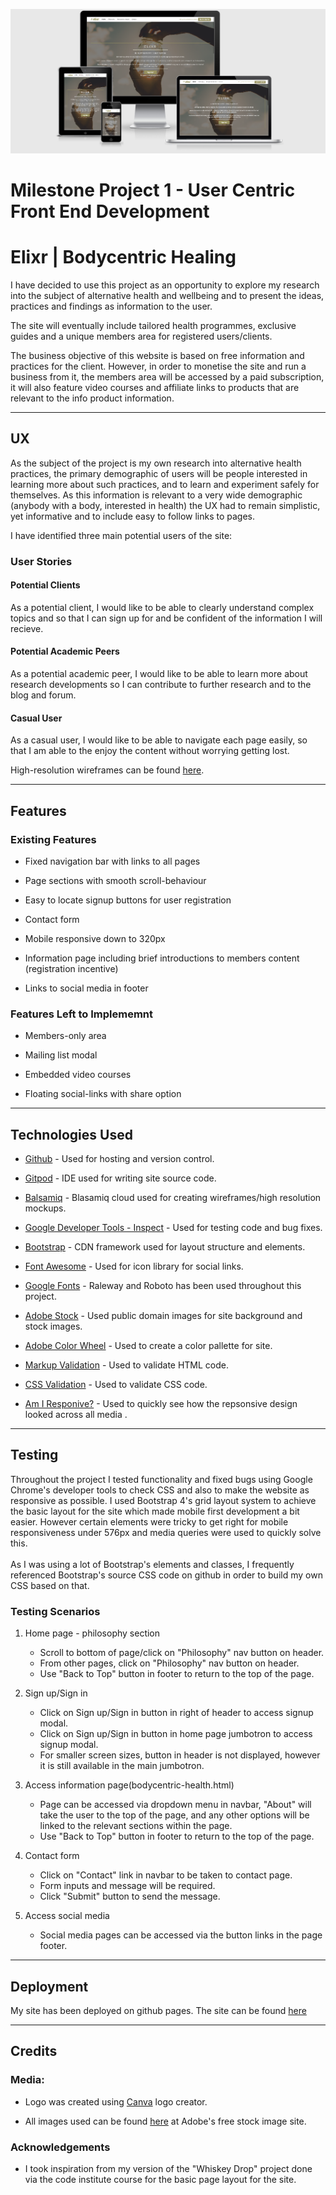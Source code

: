 ![alt text](assets/images/elixr-responsive.png)

# Milestone Project 1 - User Centric Front End Development

# Elixr | Bodycentric Healing

I have decided to use this project as an opportunity to explore my research into the 
subject of alternative health and wellbeing and to present the ideas, practices and 
findings as information to the user.

The site will eventually include tailored health programmes, exclusive guides
and a unique members area for registered users/clients.

The business objective of this website is based on free information and practices for the client.
However, in order to monetise the site and run a business from it, the members area will be accessed
by a paid subscription, it will also feature video courses and affiliate links to
products that are relevant to the info product information.

***

## UX

As the subject of the project is my own research into alternative health practices, the 
primary demographic of users will be people interested in learning more about such practices,
and to learn and experiment safely for themselves. As this information is relevant to a very
wide demographic (anybody with a body, interested in health) the UX had to remain simplistic,
yet informative and to include easy to follow links to pages.

I have identified three main potential users of the site:

### User Stories

#### Potential Clients

As a potential client, I would like to be able to clearly understand complex topics and 
so that I can sign up for and be confident of the information I will recieve.

#### Potential Academic Peers

As a potential academic peer, I would like to be able to learn more about research developments
so I can contribute to further research and to the blog and forum.

#### Casual User

As a casual user, I would like to be able to navigate each page easily, 
so that I am able to the enjoy the content without worrying getting lost.

High-resolution wireframes can be found [here](wireframes/milestone-project-1_elixr.pdf).

***

## Features

### Existing Features

* Fixed navigation bar with links to all pages

* Page sections with smooth scroll-behaviour

* Easy to locate signup buttons for user registration

* Contact form

* Mobile responsive down to 320px

* Information page including brief introductions to members content (registration incentive)

* Links to social media in footer


### Features Left to Implememnt

* Members-only area

* Mailing list modal

* Embedded video courses

* Floating social-links with share option

***

## Technologies Used

* [Github](https://www.github.com/) - Used for hosting and version control.

* [Gitpod](https://www.gitpod.io/) - IDE used for writing site source code.

* [Balsamiq](https://www.balsamiq.com) - Blasamiq cloud used for creating wireframes/high resolution mockups.

* [Google Developer Tools - Inspect](https://www.google.com/chrome/) - Used for testing code and bug fixes.

* [Bootstrap](https://getbootstrap.com/) - CDN framework used for layout structure and elements.

* [Font Awesome](https://fontawesome.com/) - Used for icon library for social links.

* [Google Fonts](https://fonts.google.com/) - Raleway and Roboto has been used throughout this project.

* [Adobe Stock](https://www.stock.adobe.com) - Used public domain images for site background and stock images.

* [Adobe Color Wheel](https://color.adobe.com/create/color-wheel) - Used to create a color pallette for site.

* [Markup Validation](https://validator.w3.org/) - Used to validate HTML code.

* [CSS Validation](https://jigsaw.w3.org/css-validator/) - Used to validate CSS code.

* [Am I Responive?](http://ami.responsivedesign.is/) - Used to quickly see how the repsonsive design looked across all media .

***

## Testing

Throughout the project I tested functionality and fixed bugs using Google Chrome's developer tools to check CSS
and also to make the website as responsive as possible. I used Bootstrap 4's grid layout system to achieve the
basic layout for the site which made mobile first development a bit easier. However certain elements were tricky to
get right for mobile responsiveness under 576px and media queries were used to quickly solve this.<br><br>
As I was using a lot of Bootstrap's elements and classes, I frequently referenced Bootstrap's source CSS code on github
in order to build my own CSS based on that.

### Testing Scenarios

1. Home page - philosophy section
    * Scroll to bottom of page/click on "Philosophy" nav button on header.
    * From other pages, click on "Philosophy" nav button on header.
    * Use "Back to Top" button in footer to return to the top of the page.

2. Sign up/Sign in
    * Click on Sign up/Sign in button in right of header to access signup modal.
    * Click on Sign up/Sign in button in home page jumbotron to access signup modal.
    * For smaller screen sizes, button in header is not displayed, however it is still available in the main jumbotron.

3. Access information page(bodycentric-health.html)
    * Page can be accessed via dropdown menu in navbar, "About" will take the user to the top of the page,
    and any other options will be linked to the relevant sections within the page.
    * Use "Back to Top" button in footer to return to the top of the page.

4. Contact form 
    * Click on "Contact" link in navbar to be taken to contact page.
    * Form inputs and message will be required.
    * Click "Submit" button to send the message.

5. Access social media
    * Social media pages can be accessed via the button links in the page footer.

***

## Deployment

My site has been deployed on github pages. The site can be found [here](https://www.elixr.com/)

***

## Credits

### Media:

* Logo was created using [Canva](canva.com) logo creator.

* All images used can be found [here](stock.adobe.com) at Adobe's free stock image site.

### Acknowledgements

* I took inspiration from my version of the "Whiskey Drop" project done via the code institute course for the basic page layout for the site.